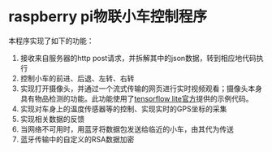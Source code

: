 # raspberry pi物联小车控制程序

本程序实现了如下的功能：
1. 接收来自服务器的http post请求，并拆解其中的json数据，转到相应地代码执行
2. 控制小车的前进、后退、左转、右转
3. 实现打开摄像头，并通过一个流式传输的网页进行实时视频观看；摄像头本身具有物品检测的功能。此功能使用了[tensorflow lite官方](https://github.com/tensorflow/examples/tree/master/lite/examples/object_detection/raspberry_pi)提供的示例代码。
4. 实现对车身上的温度传感器等的控制、实现实时的GPS坐标的采集
5. 实现相关数据的反馈
6. 当网络不可用时，用蓝牙将数据包发送给临近的小车，由其代为传送
7. 蓝牙传输中的自定义的RSA数据加密
